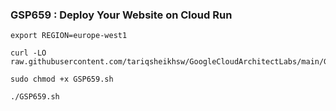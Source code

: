 ### GSP659 :  Deploy Your Website on Cloud Run 

```
export REGION=europe-west1
```

```
curl -LO raw.githubusercontent.com/tariqsheikhsw/GoogleCloudArchitectLabs/main/GSP659.sh

sudo chmod +x GSP659.sh

./GSP659.sh
```


